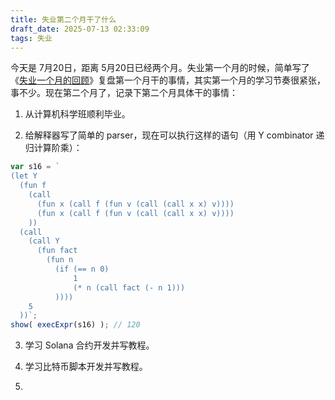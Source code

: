 ```yaml
---
title: 失业第二个月干了什么
draft_date: 2025-07-13 02:33:09
tags: 失业
---
```


今天是 7月20日，距离 5月20日已经两个月。失业第一个月的时候，简单写了《[失业一个月的回顾](/2025/06/20/失业一个月的回顾/)》复盘第一个月干的事情，其实第一个月的学习节奏很紧张，事不少。现在第二个月了，记录下第二个月具体干的事情：

1. 从计算机科学班顺利毕业。

2. 给解释器写了简单的 parser，现在可以执行这样的语句（用 Y combinator 递归计算阶乘）：

```js
var s16 = `
(let Y
  (fun f
    (call
      (fun x (call f (fun v (call (call x x) v))))
      (fun x (call f (fun v (call (call x x) v))))
    ))
  (call
    (call Y
      (fun fact
        (fun n
          (if (== n 0)
              1
              (* n (call fact (- n 1)))
          ))))
    5
  ))`;
show( execExpr(s16) ); // 120
```

3. 学习 Solana 合约开发并写教程。

4. 学习比特币脚本开发并写教程。

5. 
